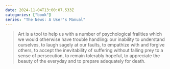 ```yaml
---
date: 2024-11-04T13:00:07.533Z
categories: ["book"]
series: "The News: A User's Manual"
---
```

> Art is a tool to help us with a number of psychological frailties which we would otherwise have trouble handling: our inability to understand ourselves, to laugh sagely at our faults, to empathize with and forgive others, to accept the inevitability of suffering without falling prey to a sense of persecution, to remain tolerably hopeful, to appreciate the beauty of the everyday and to prepare adequately for death.
